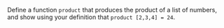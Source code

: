 Define a function `product` that produces the product of a list of numbers, and show using your definition that `product [2,3,4] = 24`.
